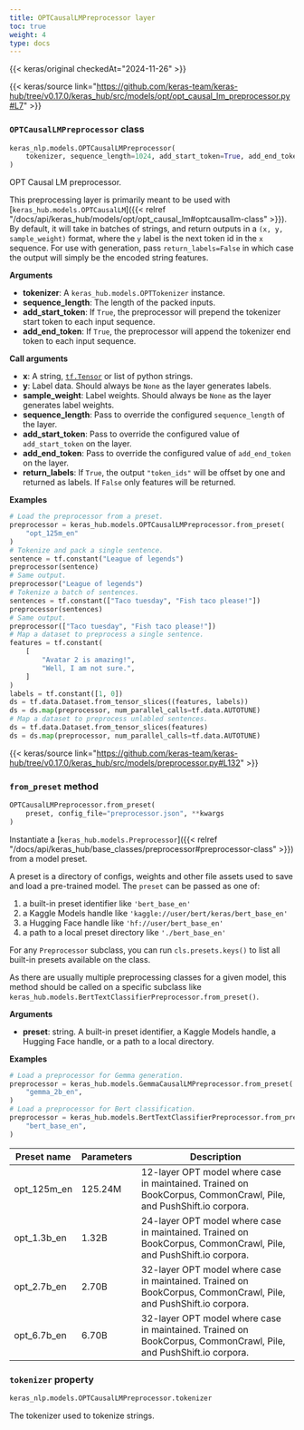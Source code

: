 ```yaml
---
title: OPTCausalLMPreprocessor layer
toc: true
weight: 4
type: docs
---
```


{{< keras/original checkedAt="2024-11-26" >}}

{{< keras/source link="https://github.com/keras-team/keras-hub/tree/v0.17.0/keras_hub/src/models/opt/opt_causal_lm_preprocessor.py#L7" >}}

### `OPTCausalLMPreprocessor` class

```python
keras_nlp.models.OPTCausalLMPreprocessor(
    tokenizer, sequence_length=1024, add_start_token=True, add_end_token=True, **kwargs
)
```

OPT Causal LM preprocessor.

This preprocessing layer is primarily meant to be used with
[`keras_hub.models.OPTCausalLM`]({{< relref "/docs/api/keras_hub/models/opt/opt_causal_lm#optcausallm-class" >}}). By default, it will take in batches of
strings, and return outputs in a `(x, y, sample_weight)` format, where the
`y` label is the next token id in the `x` sequence. For use with generation,
pass `return_labels=False` in which case the output will simply be the
encoded string features.

**Arguments**

- **tokenizer**: A `keras_hub.models.OPTTokenizer` instance.
- **sequence_length**: The length of the packed inputs.
- **add_start_token**: If `True`, the preprocessor will prepend the tokenizer
  start token to each input sequence.
- **add_end_token**: If `True`, the preprocessor will append the tokenizer
  end token to each input sequence.

**Call arguments**

- **x**: A string, [`tf.Tensor`](https://www.tensorflow.org/api_docs/python/tf/Tensor) or list of python strings.
- **y**: Label data. Should always be `None` as the layer generates labels.
- **sample_weight**: Label weights. Should always be `None` as the layer
  generates label weights.
- **sequence_length**: Pass to override the configured `sequence_length` of
  the layer.
- **add_start_token**: Pass to override the configured value of
  `add_start_token` on the layer.
- **add_end_token**: Pass to override the configured value of
  `add_end_token` on the layer.
- **return_labels**: If `True`, the output `"token_ids"` will be offset by one
  and returned as labels. If `False` only features will be returned.

**Examples**

```python
# Load the preprocessor from a preset.
preprocessor = keras_hub.models.OPTCausalLMPreprocessor.from_preset(
    "opt_125m_en"
)
# Tokenize and pack a single sentence.
sentence = tf.constant("League of legends")
preprocessor(sentence)
# Same output.
preprocessor("League of legends")
# Tokenize a batch of sentences.
sentences = tf.constant(["Taco tuesday", "Fish taco please!"])
preprocessor(sentences)
# Same output.
preprocessor(["Taco tuesday", "Fish taco please!"])
# Map a dataset to preprocess a single sentence.
features = tf.constant(
    [
        "Avatar 2 is amazing!",
        "Well, I am not sure.",
    ]
)
labels = tf.constant([1, 0])
ds = tf.data.Dataset.from_tensor_slices((features, labels))
ds = ds.map(preprocessor, num_parallel_calls=tf.data.AUTOTUNE)
# Map a dataset to preprocess unlabled sentences.
ds = tf.data.Dataset.from_tensor_slices(features)
ds = ds.map(preprocessor, num_parallel_calls=tf.data.AUTOTUNE)
```

{{< keras/source link="https://github.com/keras-team/keras-hub/tree/v0.17.0/keras_hub/src/models/preprocessor.py#L132" >}}

### `from_preset` method

```python
OPTCausalLMPreprocessor.from_preset(
    preset, config_file="preprocessor.json", **kwargs
)
```

Instantiate a [`keras_hub.models.Preprocessor`]({{< relref "/docs/api/keras_hub/base_classes/preprocessor#preprocessor-class" >}}) from a model preset.

A preset is a directory of configs, weights and other file assets used
to save and load a pre-trained model. The `preset` can be passed as
one of:

1. a built-in preset identifier like `'bert_base_en'`
2. a Kaggle Models handle like `'kaggle://user/bert/keras/bert_base_en'`
3. a Hugging Face handle like `'hf://user/bert_base_en'`
4. a path to a local preset directory like `'./bert_base_en'`

For any `Preprocessor` subclass, you can run `cls.presets.keys()` to
list all built-in presets available on the class.

As there are usually multiple preprocessing classes for a given model,
this method should be called on a specific subclass like
`keras_hub.models.BertTextClassifierPreprocessor.from_preset()`.

**Arguments**

- **preset**: string. A built-in preset identifier, a Kaggle Models
  handle, a Hugging Face handle, or a path to a local directory.

**Examples**

```python
# Load a preprocessor for Gemma generation.
preprocessor = keras_hub.models.GemmaCausalLMPreprocessor.from_preset(
    "gemma_2b_en",
)
# Load a preprocessor for Bert classification.
preprocessor = keras_hub.models.BertTextClassifierPreprocessor.from_preset(
    "bert_base_en",
)
```

| Preset name | Parameters | Description                                                                                                      |
| ----------- | ---------- | ---------------------------------------------------------------------------------------------------------------- |
| opt_125m_en | 125.24M    | 12-layer OPT model where case in maintained. Trained on BookCorpus, CommonCrawl, Pile, and PushShift.io corpora. |
| opt_1.3b_en | 1.32B      | 24-layer OPT model where case in maintained. Trained on BookCorpus, CommonCrawl, Pile, and PushShift.io corpora. |
| opt_2.7b_en | 2.70B      | 32-layer OPT model where case in maintained. Trained on BookCorpus, CommonCrawl, Pile, and PushShift.io corpora. |
| opt_6.7b_en | 6.70B      | 32-layer OPT model where case in maintained. Trained on BookCorpus, CommonCrawl, Pile, and PushShift.io corpora. |

### `tokenizer` property

```python
keras_nlp.models.OPTCausalLMPreprocessor.tokenizer
```

The tokenizer used to tokenize strings.
